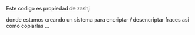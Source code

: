 Este codigo es propiedad de zashj

donde estamos creando un sistema para encriptar / desencriptar fraces asi como copiarlas ...
